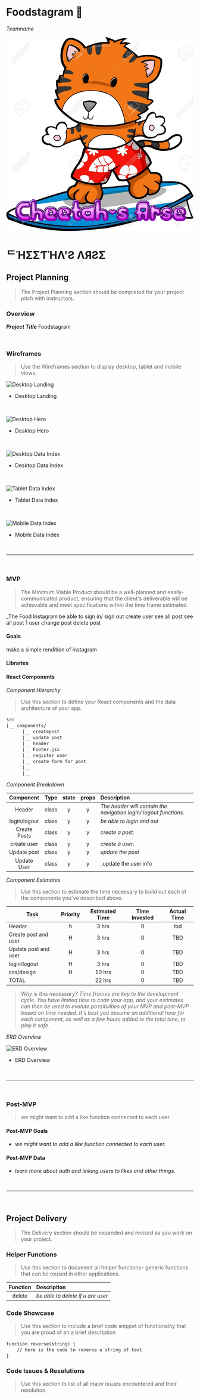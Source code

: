 # **Foodstagram 🐯**

_Teamname_

![Logo](./srcreadme/cheetahsarse.png)

# **ᄃΉΣΣƬΉΛ'Ƨ ΛЯƧΣ**

## Project Planning

> The Project Planning section should be completed for your project pitch with instructors.



### Overview

_**Project Title**_  Foodstagram


<br>

### Wireframes

> Use the Wireframes section to display desktop, tablet and mobile views.

![Desktop Landing](https://i.imgur.com/ZfpzJFw.jpg)

- Desktop Landing

<br>

![Desktop Hero](https://imgur.com/b0qfhe3.jpg)

- Desktop Hero

<br>

![Desktop Data Index](https://imgur.com/NLbRbFi.jpg)

- Desktop Data Index

<br>

![Tablet Data Index](https://imgur.com/0Jfho3P.jpg)

- Tablet Data Index

<br>

![Mobile Data Index](https://imgur.com/hSVQYP9.jpg)

- Mobile Data Index

<br>

---

<br>

### MVP

> The Minimum Viable Product should be a well-planned and easily-communicated product, ensuring that the client's deliverable will be achievable and meet specifications within the time frame estimated.

_The Food Instagram
be able to sign in/ sign out
create user
see all post
see all post 1 user
change post
delete post


#### Goals

make a simple rendition of instagram 

#### Libraries


#### React Components

_Component Hierarchy_

> Use this section to define your React components and the data architecture of your app.

```
src
|__ components/
      |__ createpost
      |__ update post
      |__ header
      |__ Footer.jsx
      |__ register user
      |__ create form for post
      |__ 
      |__ 
```

_Component Breakdown_


|  Component   |    Type    | state | props | Description                                                      |
| :----------: | :--------: | :---: | :---: | :--------------------------------------------------------------- |
|    Header    | class      |   y   |   y   | _The header will contain the navigation login/ logout functions._               |
|  login/logout| class      |   y   |   y   | _be able to login and out_       |
|  Create Posts|   class    |   y   |   y   | _create a post._      |
| create user  |   class    |   y   |   y   | _create a user._          |
|   Update post|   class    |   y   |   y   | _update the post_ |
|   Update User|   class    |   y   |   y   | _update the user info |

_Component Estimates_

> Use this section to estimate the time necessary to build out each of the components you've described above.

| Task                | Priority | Estimated Time | Time Invested | Actual Time |
| ------------------- | :------: | :------------: | :-----------: | :---------: |
| Header              |    h     |     3 hrs      |     0     |    tbd    |
| Create post and user|    H     |     3 hrs      |     0     |     TBD    
| Update post and user|    H     |     3 hrs      |     0     |     TBD     
| login/logout        |    H     |     3 hrs      |     0     |     TBD    |
| css/design          |    H     |     10 hrs     |     0     |     TBD    |
| TOTAL               |          |     22 hrs     |     0     |     TBD   

> _Why is this necessary? Time frames are key to the development cycle. You have limited time to code your app, and your estimates can then be used to evalute possibilities of your MVP and post-MVP based on time needed. It's best you assume an additional hour for each component, as well as a few hours added to the total time, to play it safe._

_ERD Overview_

![ERD Overview](https://imgur.com/GyGRlHd.jpg)

- ERD Overview

<br>

---

<br>

### Post-MVP

> we might want to add a like function connected to each user

#### Post-MVP Goals

- _we might want to add a like function connected to each user._

#### Post-MVP Data

- _learn more about auth and linking users to likes and other things._

<br>

---

<br>

## Project Delivery

> The Delivery section should be expanded and revised as you work on your project.

### Helper Functions

> Use this section to document all helper functions– generic functions that can be reused in other applications.

|  Function  | Description                                |
| :--------: | :----------------------------------------- |
| delete     | _be able to delete if u are user_ |

### Code Showcase

> Use this section to include a brief code snippet of functionality that you are proud of an a brief description

```
function reverse(string) {
	// here is the code to reverse a string of text
}
```

### Code Issues & Resolutions

> Use this section to list of all major issues encountered and their resolution.


